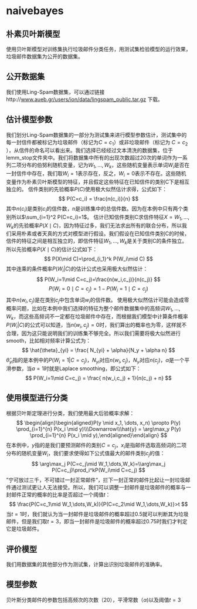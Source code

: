 # naivebayes
## 朴素贝叶斯模型
使用贝叶斯模型对训练集执行垃圾邮件分类任务，用测试集检验模型的运行效果，垃圾邮件数据集为公开的数据集。
## 公开数据集
我们使用Ling-Spam数据集，可以通过链接http://www.aueb.gr/users/ion/data/lingspam_public.tar.gz 下载。
## 估计模型参数
我们划分Ling-Spam数据集的一部分为测试集来进行模型参数估计，测试集中的每一封信件都被标记为垃圾邮件（标记为$C=c_1​$）或非垃圾邮件（标记为 $C=c_2​$ ），从信件的命名可以看出来。我们选择已经经过文本清洗的数据集，位于lemm_stop文件夹中。我们将数据集中所有的出现次数超过20次的单词作为一系列二项分布的伯努利随机变量，记为${W_1,...,W_k}​$，这些随机变量表示单词$W_i​$是否在一封信件中存在，我们取$W_i=1​$表示存在，反之，$W_i=0​$表示不存在。这些随机变量作为朴素贝叶斯模型的特征，并且假定这些特征在已知信件的类别C下是相互独立的。
信件类别的先验概率$P(C)​$使用极大似然估计求得，公式如下：
$$
P(C=c_i) = \frac{n(c_i)}{n}
$$
其中$n(c_i)$是类别$c_i$的信件数，n是训练集中的总信件数。因为在本例中只有两个类别所以$\sum_{i=1}^2 P(C=c_i)=1$。
估计已知信件类别C求信件特征$X={W_1,...,W_k}$的先验概率$P(X\mid C)$，因为特征过多，我们无法求出所有的联合分布，所以我们采用朴素或者天真的方式对模型进行假设。我们假设在已知信件类别C的时候，信件的特征之间是相互独立的，即信件特征${W_1,...,W_k}$是关于类别C的条件独立。所以先验概率$P(X \mid C)$的估计公式如下：
$$
P(X\mid C)=\prod_{i_1}^k P(W_i\mid C)
$$
其中连乘的条件概率$P(W_i|C)​$的估计公式也采用极大似然估计：
$$
P(W_i=1\mid C=c_j)=\frac{n(w_i,c_j)}{n(c_j)}
$$
$$
P(W_i=0 \mid C=c_j)=1-P(W_i=1\mid C=c_j)
$$
其中$n(w_i,c_j)$是在类别$c_j$中包含单词$w_i$的信件数。
使用极大似然估计可能会造成零概率问题，比如在本例中我们选择的特征为整个邮件数据集中的高频词${W_1,...,W_k}$，而这些高频词不一定都在垃圾邮件中存在，而根据我们模型中计算条件概率$P(W_i|C)$的公式可以知道，当$n(w_i,c_j)=0$时，我们算出的概率也为零，这样就不合理，因为这只能说明我们的训练集不够完全。所以我们需要将极大似然进行smooth，比如相对频率计算公式为：
$$
\hat{\theta}_{yi} = \frac{ N_{yi} + \alpha}{N_y + \alpha n}
$$
$\hat{\theta}_{yi}$指的是本例中的$P(W_i=1|C=c_j)$，$N_{yi}$对应$n(w_i,c_j)$，$N_y$对应$n(c_j)$，$\alpha$是一个平滑参数，当$a=1$时就是Laplace smoothing，即公式如下：
$$
P(W_i=1\mid C=c_j) = \frac{ n(w_i,c_j) + 1}{n(c_j) + n}
$$


## 使用模型进行分类

根据贝叶斯定理进行分类，我们使用最大后验概率求解：
$$
\begin{align}\begin{aligned}P(y \mid x_1, \dots, x_n) \propto P(y) \prod_{i=1}^{n} P(x_i \mid y)\\\Downarrow\\\hat{y} = \arg\max_y P(y) \prod_{i=1}^{n} P(x_i \mid y),\end{aligned}\end{align}
$$
在本例中，$y$指的是我们要预测邮件的类别$C=c_j$，$x_i$是指邮件选取高频词的二项分布的随机变量$W_i$，我们要求使得如下公式值最大的邮件类别$c_j$的值：
$$
\arg\max_j P(C=c_j\mid W_1,\dots,W_k)=\\arg\max_j P(C=c_j)\prod_i^kP(W_i\mid C=c_j)
$$
”宁可放过三千，不可错过一封正常邮件“，拦下一封正常的邮件比起让一封垃圾邮件通过测试更让人无法接受。所以，我们可以调整一封邮件是垃圾邮件的概率与一封邮件正常的概率的比率是否超过一个阈值$t$：
$$
\frac{P(C=c_1\mid W_1,\dots,W_k)}{P(C=c_2\mid W_1,\dots,W_k)}>t
$$
当$t=1$时，我们就认为当一封邮件是垃圾邮件的概率超过0.5就可以判断其为垃圾邮件，但是我们取$t=3$，即当一封邮件是垃圾邮件的概率超过0.75时我们才判定它是垃圾邮件。

## 评价模型

我们用数据集的其他部分作为测试集，计算出识别垃圾邮件的准确率。

## 模型参数

贝叶斯分类邮件的参数包括高频次的次数（20），平滑常数（$\alpha$)以及阈值$t=3$

